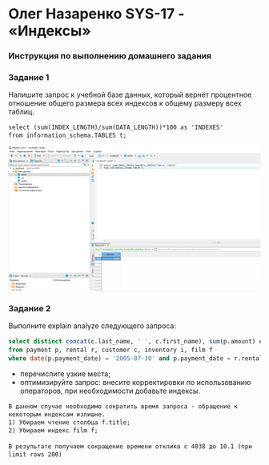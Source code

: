 # Олег Назаренко SYS-17 - «Индексы»

### Инструкция по выполнению домашнего задания

### Задание 1

Напишите запрос к учебной базе данных, который вернёт процентное отношение общего размера всех индексов к общему размеру всех таблиц.
```
select (sum(INDEX_LENGTH)/sum(DATA_LENGTH))*100 as 'INDEXES'
from information_schema.TABLES t;
```
![Monitoring](https://github.com/olegnazarenko92/Nazarenko-db/blob/502eb89420c1f0828994648a33608d92b284c983/%D0%91%D0%B5%D0%B7%D1%8B%D0%BC%D1%8F%D0%BD%D0%BD%D1%8B%D0%B99.png)

### Задание 2

Выполните explain analyze следующего запроса:
```sql
select distinct concat(c.last_name, ' ', c.first_name), sum(p.amount) over (partition by c.customer_id, f.title)
from payment p, rental r, customer c, inventory i, film f
where date(p.payment_date) = '2005-07-30' and p.payment_date = r.rental_date and r.customer_id = c.customer_id and i.inventory_id = r.inventory_id
```
- перечислите узкие места;
- оптимизируйте запрос: внесите корректировки по использованию операторов, при необходимости добавьте индексы.
```
В данном случае необходимо сократить время запроса - обращение к некоторым индексам излишне.
1) Убираем чтение столбца f.title;
2) Убираем индекс film f;

В результате получаем сокращение времени отклика с 4038 до 10.1 (при limit rows 200)
```
